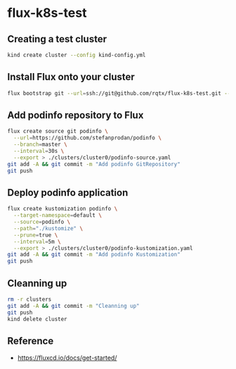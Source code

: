 # flux-k8s-test

## Creating a test cluster

```bash
kind create cluster --config kind-config.yml
```

## Install Flux onto your cluster

```bash
flux bootstrap git --url=ssh://git@github.com/rqtx/flux-k8s-test.git --context=kind-kind --path=clusters/cluster0 --private-key-file=PRIVATE_KEY_FILE --password=PRIVATE_KEY_PASSWORD
```

## Add podinfo repository to Flux

```bash
flux create source git podinfo \
  --url=https://github.com/stefanprodan/podinfo \
  --branch=master \
  --interval=30s \
  --export > ./clusters/cluster0/podinfo-source.yaml
git add -A && git commit -m "Add podinfo GitRepository"
git push
```

## Deploy podinfo application

```bash
flux create kustomization podinfo \
  --target-namespace=default \
  --source=podinfo \
  --path="./kustomize" \
  --prune=true \
  --interval=5m \
  --export > ./clusters/cluster0/podinfo-kustomization.yaml
git add -A && git commit -m "Add podinfo Kustomization"
git push
```

## Cleanning up

```bash
rm -r clusters
git add -A && git commit -m "Cleanning up"
git push
kind delete cluster
```

## Reference

- https://fluxcd.io/docs/get-started/
